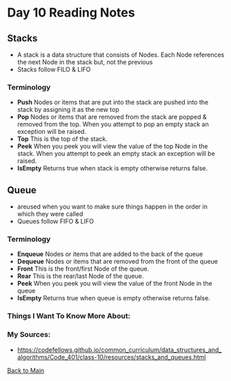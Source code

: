 # Day 10 Reading Notes
## Stacks
- A stack is a data structure that consists of Nodes. Each Node references the next Node in the stack but, not the previous
- Stacks follow FILO & LIFO

### Terminology
- **Push** Nodes or items that are put into the stack are pushed into the stack by assigning it as the new top
- **Pop** Nodes or items that are removed from the stack are popped & removed from the top. When you attempt to pop an empty stack an exception will be raised.
- **Top** This is the top of the stack.
- **Peek** When you peek you will view the value of the top Node in the stack. When you attempt to peek an empty stack an exception will be raised.
- **IsEmpty** Returns true when stack is empty otherwise returns false.

## Queue
- areused when you want to make sure things happen in the order in which they were called
- Queues follow FIFO & LIFO

### Terminology
- **Enqueue** Nodes or items that are added to the back of the queue
- **Dequeue** Nodes or items that are removed from the front of the queue
- **Front** This is the front/first Node of the queue.
- **Rear** This is the rear/last Node of the queue.
- **Peek** When you peek you will view the value of the front Node in the queue
- **IsEmpty** Returns true when queue is empty otherwise returns false.

### Things I Want To Know More About:


### My Sources:
- https://codefellows.github.io/common_curriculum/data_structures_and_algorithms/Code_401/class-10/resources/stacks_and_queues.html

[Back to Main](README.md)
